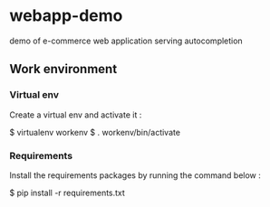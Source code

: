 # webapp-demo
demo of e-commerce web application serving autocompletion


## Work environment

### Virtual env

Create a virtual env and activate it :

   $ virtualenv workenv
   $ . workenv/bin/activate

### Requirements

Install the requirements packages by running the command below :

   $ pip install -r requirements.txt


